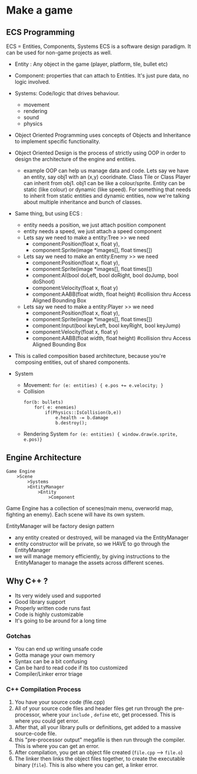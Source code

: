 # Make a game



## ECS Programming
ECS = Entities, Components, Systems
ECS is a software design paradigm. It can be used for non-game projects as well.

- Entity : Any object in the game (player, platform, tile, bullet etc)
- Component: properties that can attach to Entities. It's just pure data, no logic involved.
- Systems: Code/logic that drives behaviour.
    - movement
    - rendering
    - sound
    - physics

- Object Oriented Programming uses concepts of Objects and Inheritance to implement specific functionality.
- Object Oriented Design is the process of strictly using OOP in order to design the architecture of the engine and entities.
    - example
        OOP can help us manage data and code. Lets say we have an entity, say obj1 with an (x,y) cooridnate.
        Class Tile or Class Player can inherit from obj1. obj1 can be like a colour/sprite.
        Entity can be static (like colour) or dynamic (like speed). For something that needs
        to inherit from static entities and dynamic entities, now we're talking about multiple inheritance and bunch of classes.
- Same thing, but using ECS :
    - entity needs a position, we just attach position component
    - entity needs a speed, we just attach a speed component
    - Lets say we need to make a entity:Tree >> we need 
        - component:Position(float x, float y), 
        - component:Sprite(image *images[], float times[])
    - Lets say we need to make an entity:Enemy >> we need
        - component:Position(float x, float y), 
        - component:Sprite(image *images[], float times[])
        - component:AI(bool doLeft, bool doRight, bool doJump, bool doShoot)
        - component:Velocity(float x, float y)
        - component:AABB(float width, float height) #collision thru Access Aligned Bounding Box
    - Lets say we need to make a entity:Player >> we need
        - component:Position(float x, float y), 
        - component:Sprite(image *images[], float times[])
        - component:Input(bool keyLeft, bool keyRight, bool keyJump)
        - component:Velocity(float x, float y)
        - component:AABB(float width, float height) #collision thru Access Aligned Bounding Box
- This is called composition based architecture, because you're composing entities, out of shared components.
- System
    - Movement: `for (e: entities) { e.pos += e.velocity; }`
    - Collision
        ```
        for(b: bullets)
            for( e: enemies)
                if(Physics::IsCollision(b,e))
                    e.health -= b.damage
                    b.destroy();
        ```
    - Rendering System `for (e: entities) { window.draw(e.sprite, e.pos)}`

## Engine Architecture
```
Game Engine
    >Scene
        >Systems
        >EntityManager
            >Entity
                >Component
```
Game Engine has a collection of scenes(main menu, overworld map, fighting an enemy). Each scene will have its own system.

EntityManager will be factory design pattern 
- any entity created or destroyed, will be managed via the EntityManager
- entity constructor will be private, so we HAVE to go through the EntityManager
- we will manage memory efficiently, by giving instructions to the EntityManager to manage the assets across different scenes.

## Why C++ ?
- Its very widely used and supported
- Good library support
- Properly written code runs fast
- Code is highly customizable
- It's going to be around for a long time
### Gotchas
- You can end up writing unsafe code
- Gotta manage your own memory
- Syntax can be a bit confusing
- Can be hard to read code if its too customized
- Compiler/Linker error triage

### C++ Compilation Process
1. You have your source code (file.cpp)
2. All of your source code files and header files get run through the pre-processor, where your `include` , `define` etc, get processed. This is where you could get error.
3. After that, all your library pulls or definitions, get added to a massive source-code file.
4. this "pre-processor output" megafile is then run through the compiler. This is where you can get an error.
5. After compilation, you get an object file created (`file.cpp` --> `file.o`)
6. The linker then links the object files together, to create the executable binary (`file`). This is also where you can get, a linker error.

